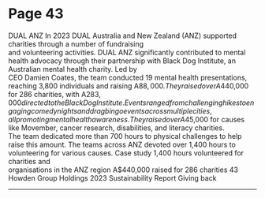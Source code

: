 # Page 43

DUAL ANZ 
In 2023 DUAL Australia and New Zealand (ANZ) 
supported charities through a number of fundraising  
and volunteering activities. 
DUAL ANZ significantly contributed to mental health 
advocacy through their partnership with Black Dog 
Institute, an Australian mental health charity. Led by  
CEO Damien Coates, the team conducted 19 mental 
health presentations, reaching 3,800 individuals and 
raising A$88,000.
They raised over A$440,000 for 286 charities, with 
A$283,000 directed to the Black Dog Institute. Events 
ranged from challenging hikes to engaging comedy 
nights and drag bingo events across multiple cities,  
all promoting mental health awareness.
They raised over A$45,000 for causes like Movember, 
cancer research, disabilities, and literacy charities.  
The team dedicated more than 700 hours to physical 
challenges to help raise this amount.
The teams across ANZ devoted over 1,400 hours to 
volunteering for various causes.
Case study
1,400
hours volunteered for charities and  
organisations in the ANZ region
A$440,000
raised for 286 charities
43
 Howden Group Holdings 2023 Sustainability Report 
Giving back


---